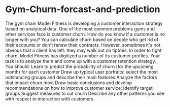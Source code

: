 # Gym-Churn-forcast-and-prediction
The gym chain Model Fitness is developing a customer interaction strategy based on analytical data. One of the most common problems gyms and other services face is customer churn. How do you know if a customer is no longer with you? You can calculate churn based on people who get rid of their accounts or don't renew their contracts. However, sometimes it's not obvious that a client has left: they may walk out on tiptoes.  In order to fight churn, Model Fitness has digitized a number of its customer profiles. Your task is to analyze them and come up with a customer retention strategy. You should: Learn to predict the probability of churn (for the upcoming month) for each customer Draw up typical user portraits: select the most outstanding groups and describe their main features Analyze the factors that impact churn most Draw basic conclusions and develop recommendations on how to improve customer service: Identify target groups Suggest measures to cut churn Describe any other patterns you see with respect to interaction with customers
